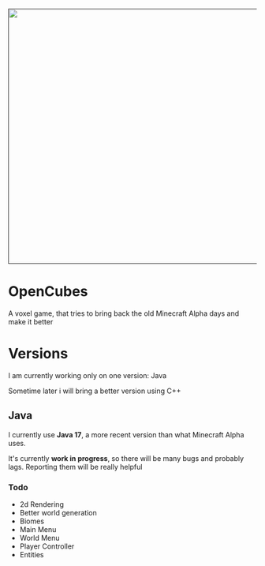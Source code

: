 [<img src="docs/readme/banner.png" width="517"/>]()

# OpenCubes

A voxel game, that tries to bring back the old Minecraft Alpha days and make it better

# Versions

I am currently working only on one version: Java

Sometime later i will bring a better version using C++

## Java
I currently use **Java 17**, a more recent version than what Minecraft Alpha uses.

It's currently **work in progress**, so there will be many bugs and probably lags. Reporting them will be really helpful

### Todo

 - 2d Rendering
 - Better world generation
 - Biomes
 - Main Menu
 - World Menu
 - Player Controller
 - Entities

